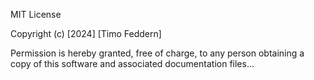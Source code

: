 MIT License

Copyright (c) [2024] [Timo Feddern]

Permission is hereby granted, free of charge, to any person obtaining a copy of this software and associated documentation files...